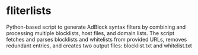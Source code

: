 # fliterlists
Python-based script to generate AdBlock syntax filters by combining and processing multiple blocklists, host files, and domain lists. The script fetches and parses blocklists and whitelists from provided URLs, removes redundant entries, and creates two output files: blocklist.txt and whitelist.txt
